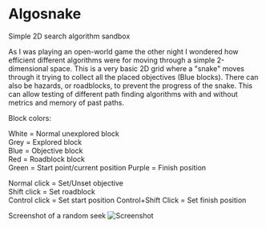 # Algosnake
Simple 2D search algorithm sandbox


As I was playing an open-world game the other night I wondered how efficient different algorithms were for moving through a simple 2-dimensional space. This is a very basic 2D grid where a "snake" moves through it trying to collect all the placed objectives (Blue blocks). There can also be hazards, or roadblocks, to prevent the progress of the snake. This can allow testing of different path finding algorithms with and without metrics and memory of past paths. 

Block colors:

White = Normal unexplored block  
Grey = Explored block  
Blue = Objective block  
Red = Roadblock block  
Green = Start point/current position
Purple = Finish position

Normal click = Set/Unset objective  
Shift click = Set roadblock  
Control click = Set start position 
Control+Shift Click = Set finish position


Screenshot of a random seek
![Screenshot](https://i.imgur.com/DXJ8iBW.jpg)
